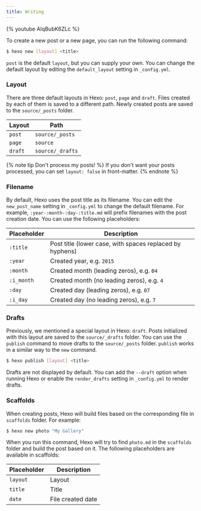 ```yaml
---
title: Writing
---
```


{% youtube AIqBubK6ZLc %}

To create a new post or a new page, you can run the following command:

``` bash
$ hexo new [layout] <title>
```

`post` is the default `layout`, but you can supply your own. You can change the default layout by editing the `default_layout` setting in `_config.yml`.

### Layout

There are three default layouts in Hexo: `post`, `page` and `draft`. Files created by each of them is saved to a different path. Newly created posts are saved to the `source/_posts` folder.

Layout | Path
--- | ---
`post` | `source/_posts`
`page` | `source`
`draft` | `source/_drafts`

{% note tip Don't process my posts! %}
If you don't want your posts processed, you can set `layout: false` in front-matter.
{% endnote %}

### Filename

By default, Hexo uses the post title as its filename. You can edit the `new_post_name` setting in `_config.yml` to change the default filename. For example, `:year-:month-:day-:title.md` will prefix filenames with the post creation date. You can use the following placeholders:

Placeholder | Description
--- | ---
`:title` | Post title (lower case, with spaces replaced by hyphens)
`:year` | Created year, e.g. `2015`
`:month` | Created month (leading zeros), e.g. `04`
`:i_month` | Created month (no leading zeros), e.g. `4`
`:day` | Created day (leading zeros), e.g. `07`
`:i_day` | Created day (no leading zeros), e.g. `7`

### Drafts

Previously, we mentioned a special layout in Hexo: `draft`. Posts initialized with this layout are saved to the `source/_drafts` folder. You can use the `publish` command to move drafts to the `source/_posts` folder. `publish` works in a similar way to the `new` command.

``` bash
$ hexo publish [layout] <title>
```

Drafts are not displayed by default. You can add the `--draft` option when running Hexo or enable the `render_drafts` setting in `_config.yml` to render drafts.

### Scaffolds

When creating posts, Hexo will build files based on the corresponding file in `scaffolds` folder. For example:

``` bash
$ hexo new photo "My Gallery"
```

When you run this command, Hexo will try to find `photo.md` in the `scaffolds` folder and build the post based on it. The following placeholders are available in scaffolds:

Placeholder | Description
--- | ---
`layout` | Layout
`title` | Title
`date` | File created date
